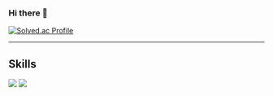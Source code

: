 ### Hi there 👋
[![Solved.ac Profile](http://mazassumnida.wtf/api/v2/generate_badge?boj=jmg1997)](https://solved.ac/jmg1997/) 
***
## Skills
<img src="https://img.shields.io/badge/java-007396?style=for-the-badge&logo=java&logoColor=white">
<img src="https://img.shields.io/badge/spring-6DB33F?style=for-the-badge&logo=spring&logoColor=white">



